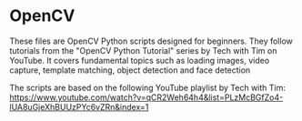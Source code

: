# OpenCV
These files are OpenCV Python scripts designed for beginners. They follow tutorials from the "OpenCV Python Tutorial" series by Tech with Tim on YouTube. It covers fundamental topics such as loading images, video capture, template matching, object detection and face detection

The scripts are based on the following YouTube playlist by Tech with Tim: https://www.youtube.com/watch?v=qCR2Weh64h4&list=PLzMcBGfZo4-lUA8uGjeXhBUUzPYc6vZRn&index=1
